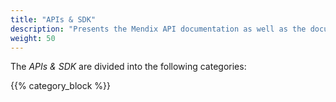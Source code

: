 ```yaml
---
title: "APIs & SDK"
description: "Presents the Mendix API documentation as well as the documentation for the Mendix Platform SDK."
weight: 50
---
```


The *APIs & SDK* are divided into the following categories:

{{% category_block %}}

